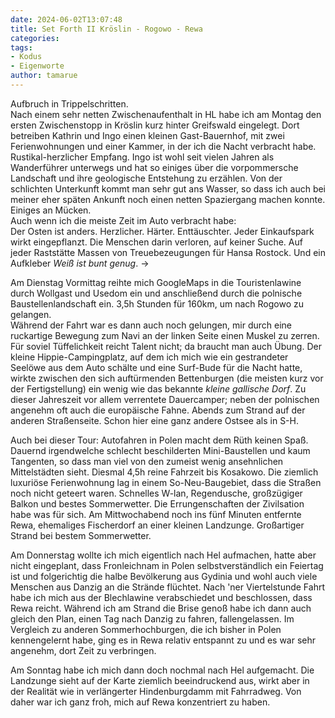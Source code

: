 ```yaml
---
date: 2024-06-02T13:07:48
title: Set Forth II Kröslin - Rogowo - Rewa
categories:   
tags: 
- Kodus
- Eigenworte
author: tamarue
---
```

Aufbruch in Trippelschritten.  
Nach einem sehr netten Zwischenaufenthalt in HL habe ich am Montag den ersten Zwischenstopp in Kröslin kurz hinter Greifswald eingelegt. Dort betreiben Kathrin und Ingo einen kleinen Gast-Bauernhof, mit zwei Ferienwohnungen und einer Kammer, in der ich die Nacht verbracht habe. Rustikal-herzlicher Empfang. Ingo ist wohl seit vielen Jahren als Wanderführer unterwegs und hat so einiges über die vorpommersche Landschaft und ihre geologische Entstehung zu erzählen. Von der schlichten Unterkunft kommt man sehr gut ans Wasser, so dass ich auch bei meiner eher späten Ankunft noch einen netten Spaziergang machen konnte. Einiges an Mücken.  
Auch wenn ich die meiste Zeit im Auto verbracht habe:   
Der Osten ist anders. Herzlicher. Härter. Enttäuschter. Jeder Einkaufspark wirkt eingepflanzt. Die Menschen darin verloren, auf keiner Suche. Auf jeder Raststätte Massen von Treuebezeugungen für Hansa Rostock. Und ein Aufkleber _Weiß ist bunt genug_. → <!--more-->

Am Dienstag Vormittag reihte mich GoogleMaps in die Touristenlawine durch Wollgast und Usedom ein und anschließend durch die polnische Baustellenlandschaft ein. 3,5h Stunden für 160km, um nach Rogowo zu gelangen.  
Während der Fahrt war es dann auch noch gelungen, mir durch eine ruckartige Bewegung zum Navi an der linken Seite einen Muskel zu zerren. Für soviel Tüffelichkeit reicht Talent nicht; da braucht man auch Übung.
Der kleine Hippie-Campingplatz, auf dem ich mich wie ein gestrandeter Seelöwe aus dem Auto schälte und eine Surf-Bude für die Nacht hatte, wirkte zwischen den sich auftürmenden Bettenburgen (die meisten kurz vor der Fertigstellung) ein wenig wie das bekannte _kleine gallische Dorf_. Zu dieser Jahreszeit vor allem verrentete Dauercamper; neben der polnischen angenehm oft auch die europäische Fahne. 
Abends zum Strand auf der anderen Straßenseite. Schon hier eine ganz andere Ostsee als in S-H. 

Auch bei dieser Tour: Autofahren in Polen macht dem Rüth keinen Spaß. Dauernd irgendwelche schlecht beschilderten Mini-Baustellen und kaum Tangenten, so dass man viel von den zumeist wenig ansehnlichen Mittelstädten sieht. 
Diesmal 4,5h reine Fahrzeit bis Kosakowo. Die ziemlich luxuriöse Ferienwohnung lag in einem So-Neu-Baugebiet, dass die Straßen noch nicht geteert waren. Schnelles W-lan, Regendusche, großzügiger Balkon und bestes Sommerwetter. Die Errungenschaften der Zivilsation habe was für sich. 
Am Mittwochabend noch ins fünf Minuten entfernte Rewa, ehemaliges Fischerdorf an einer kleinen Landzunge. Großartiger Strand bei bestem Sommerwetter. 

Am Donnerstag wollte ich mich eigentlich nach Hel aufmachen, hatte aber nicht eingeplant, dass Fronleichnam in Polen selbstverständlich ein Feiertag ist und folgerichtig die halbe Bevölkerung aus Gydinia und wohl auch viele Menschen aus Danzig an die Strände flüchtet. Nach 'ner Viertelstunde Fahrt habe ich mich aus der Blechlawine verabschiedet und beschlossen, dass Rewa reicht. Während ich am Strand die Brise genoß habe ich dann auch gleich den Plan, einen Tag nach Danzig zu fahren, fallengelassen. Im Vergleich zu anderen Sommerhochburgen, die ich bisher in Polen kennengelernt habe, ging es in Rewa relativ entspannt zu und es war sehr angenehm, dort Zeit zu verbringen.

Am Sonntag habe ich mich dann doch nochmal nach Hel aufgemacht. Die Landzunge sieht auf der Karte ziemlich beeindruckend aus, wirkt aber in der Realität wie in verlängerter Hindenburgdamm mit Fahrradweg. Von daher war ich ganz froh, mich auf Rewa konzentriert zu haben.